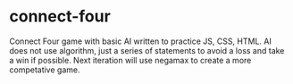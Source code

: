 # connect-four
Connect Four game with basic AI written to practice JS, CSS, HTML.
AI does not use algorithm, just a series of statements to avoid a loss and take a win if possible. Next iteration will use negamax to create a more competative game. 
